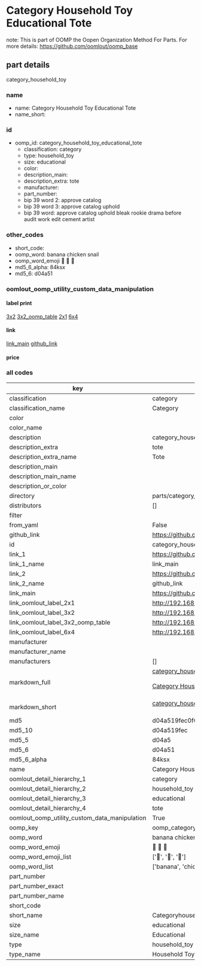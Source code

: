 # Category Household Toy Educational Tote  

note: This is part of OOMP the Oopen Organization Method For Parts. For more details: https://github.com/oomlout/oomp_base

##  part details



category_household_toy

### name
* name: Category Household Toy Educational Tote
* name_short: 
### id
* oomp_id: category_household_toy_educational_tote
  * classification: category
  * type: household_toy
  * size: educational
  * color: 
  * description_main: 
  * description_extra: tote
  * manufacturer: 
  * part_number: 
  * bip 39 word 2: approve catalog
  * bip 39 word 3: approve catalog uphold
  * bip 39 word: approve catalog uphold bleak rookie drama before audit work edit cement artist

### other_codes
* short_code: 
* oomp_word: banana chicken snail
* oomp_word_emoji :banana: :chicken: :snail:
* md5_6_alpha: 84ksx
* md5_6: d04a51






### oomlout_oomp_utility_custom_data_manipulation
#### label print
[3x2](http://192.168.1.245:1112/?label=oomp%2084ksx)
[3x2_oomp_table](http://192.168.1.107:1112/?label=oomp%2084ksx)
[2x1](http://192.168.1.242:1112/?label=oomp%2084ksx)
[6x4](http://192.168.1.55:1112/?label=oomp%2084ksx)    

#### link

[link_main](https://github.com/oomlout/oomlout_oomp_current_version_messy/tree/main/parts/category_household_toy_educational_tote) [github_link](https://github.com/oomlout/oomlout_oomp_part_src/tree/main/parts/category_household_toy_educational_tote)                             

#### price







### all codes 
| key | value |  
| --- | --- |  
| classification | category |  
| classification_name | Category |  
| color |  |  
| color_name |  |  
| description | category_household_toy |  
| description_extra | tote |  
| description_extra_name | Tote |  
| description_main |  |  
| description_main_name |  |  
| description_or_color |   |  
| directory | parts/category_household_toy_educational_tote |  
| distributors | [] |  
| filter |  |  
| from_yaml | False |  
| github_link | https://github.com/oomlout/oomlout_oomp_part_src/tree/main/parts/category_household_toy_educational_tote |  
| id | category_household_toy_educational_tote |  
| link_1 | https://github.com/oomlout/oomlout_oomp_current_version_messy/tree/main/parts/category_household_toy_educational_tote |  
| link_1_name | link_main |  
| link_2 | https://github.com/oomlout/oomlout_oomp_part_src/tree/main/parts/category_household_toy_educational_tote |  
| link_2_name | github_link |  
| link_main | https://github.com/oomlout/oomlout_oomp_current_version_messy/tree/main/parts/category_household_toy_educational_tote |  
| link_oomlout_label_2x1 | http://192.168.1.242:1112/?label=oomp%2084ksx |  
| link_oomlout_label_3x2 | http://192.168.1.245:1112/?label=oomp%2084ksx |  
| link_oomlout_label_3x2_oomp_table | http://192.168.1.107:1112/?label=oomp%2084ksx |  
| link_oomlout_label_6x4 | http://192.168.1.55:1112/?label=oomp%2084ksx |  
| manufacturer |  |  
| manufacturer_name |  |  
| manufacturers | [] |  
| markdown_full | [category_household_toy_educational_tote](https://github.com/oomlout/oomlout_oomp_current_version_messy/tree/main/parts/category_household_toy_educational_tote)<br>[](https://github.com/oomlout/oomlout_oomp_current_version_messy/tree/main/parts/category_household_toy_educational_tote)<br>[Category Household Toy Educational Tote](https://github.com/oomlout/oomlout_oomp_current_version_messy/tree/main/parts/category_household_toy_educational_tote)<br><br> |  
| markdown_short | [category_household_toy_educational_tote](https://github.com/oomlout/oomlout_oomp_current_version_messy/tree/main/parts/category_household_toy_educational_tote)<br><br> |  
| md5 | d04a519fec0f028508dde179dd88f856 |  
| md5_10 | d04a519fec |  
| md5_5 | d04a5 |  
| md5_6 | d04a51 |  
| md5_6_alpha | 84ksx |  
| name | Category Household Toy Educational Tote |  
| oomlout_detail_hierarchy_1 | category |  
| oomlout_detail_hierarchy_2 | household_toy |  
| oomlout_detail_hierarchy_3 | educational |  
| oomlout_detail_hierarchy_4 | tote |  
| oomlout_oomp_utility_custom_data_manipulation | True |  
| oomp_key | oomp_category_household_toy_educational_tote |  
| oomp_word | banana chicken snail |  
| oomp_word_emoji | :banana: :chicken: :snail: |  
| oomp_word_emoji_list | [':banana:', ':chicken:', ':snail:'] |  
| oomp_word_list | ['banana', 'chicken', 'snail'] |  
| part_number |  |  
| part_number_exact |  |  
| part_number_name |  |  
| short_code |  |  
| short_name | Categoryhouseholdtoy |  
| size | educational |  
| size_name | Educational |  
| type | household_toy |  
| type_name | Household Toy |  
